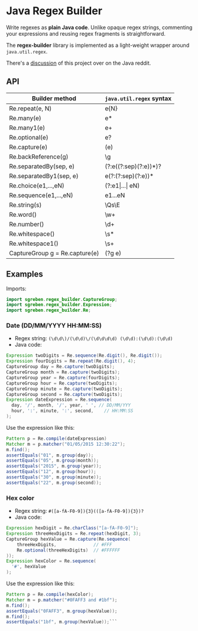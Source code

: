 # Java Regex Builder

Write regexes as **plain Java code**. Unlike opaque regex strings, commenting your expressions and reusing regex fragments is straightforward.

The **regex-builder** library is implemented as a light-weight wrapper around `java.util.regex`.     

There's a [discussion](https://www.reddit.com/r/java/comments/4tyk90/github_sgrebenregexbuilder_write_regular/) of this project over on the Java reddit.

## API

| Builder method                 | `java.util.regex` syntax |
|--------------------------------|--------------------------|
| Re.repeat(e, N)                | e{N}                     |
| Re.many(e)                     | e*                       |
| Re.many1(e)                    | e+                       |
| Re.optional(e)                 | e?                       |
| Re.capture(e)                  | (e)                      |
| Re.backReference(g)            | \g                       |
| Re.separatedBy(sep, e)         | (?:e((?:sep)(?:e))*)?    |
| Re.separatedBy1(sep, e)        | e(?:(?:sep)(?:e))*       |
| Re.choice(e1,...,eN)           | (?:e1\|...\| eN)         |
| Re.sequence(e1,...,eN)         | e1...eN                  |
| Re.string(s)                   | \\Qs\\E                  |
| Re.word()                      | \w+                      |
| Re.number()                    | \d+                      |
| Re.whitespace()                | \s*                      |
| Re.whitespace1()               | \s+                      |
| CaptureGroup g = Re.capture(e) | (?g e)                   |

## Examples

Imports:
```java
import sgreben.regex_builder.CaptureGroup;
import sgreben.regex_builder.Expression;
import sgreben.regex_builder.Re;
```

### Date (DD/MM/YYYY HH:MM:SS)

- Regex string: `(\d\d\)/(\d\d)\/(\d\d\d\d) (\d\d):(\d\d):(\d\d)`
- Java code:
```java
Expression twoDigits = Re.sequence(Re.digit(), Re.digit());
Expression fourDigits = Re.repeat(Re.digit(), 4);
CaptureGroup day = Re.capture(twoDigits);
CaptureGroup month = Re.capture(twoDigits);
CaptureGroup year = Re.capture(fourDigits);
CaptureGroup hour = Re.capture(twoDigits);
CaptureGroup minute = Re.capture(twoDigits);
CaptureGroup second = Re.capture(twoDigits);
Expression dateExpression = Re.sequence(
  day, '/', month, '/', year, ' ', // DD/MM/YYY
  hour, ':', minute, ':', second,    // HH:MM:SS
);
```

Use the expression like this:
```java
Pattern p = Re.compile(dateExpression)
Matcher m = p.matcher("01/05/2015 12:30:22");
m.find();
assertEquals("01", m.group(day));
assertEquals("05", m.group(month));
assertEquals("2015", m.group(year));
assertEquals("12", m.group(hour));
assertEquals("30", m.group(minute));
assertEquals("22", m.group(second));
```

### Hex color

- Regex string: `#([a-fA-F0-9]){3}(([a-fA-F0-9]){3})?`
- Java code:
```java
Expression hexDigit = Re.charClass("[a-fA-F0-9]");
Expression threeHexDigits = Re.repeat(hexDigit, 3);
CaptureGroup hexValue = Re.capture(Re.sequence(
    threeHexDigits,              // #FFF  
    Re.optional(threeHexDigits)  // #FFFFFF
));
Expression hexColor = Re.sequence(
  '#', hexValue
);
```

Use the expression like this:
```java
Pattern p = Re.compile(hexColor);
Matcher m = p.matcher("#0FAFF3 and #1bf");
m.find();
assertEquals("0FAFF3", m.group(hexValue));
m.find();
assertEquals("1bf", m.group(hexValue));```
```
